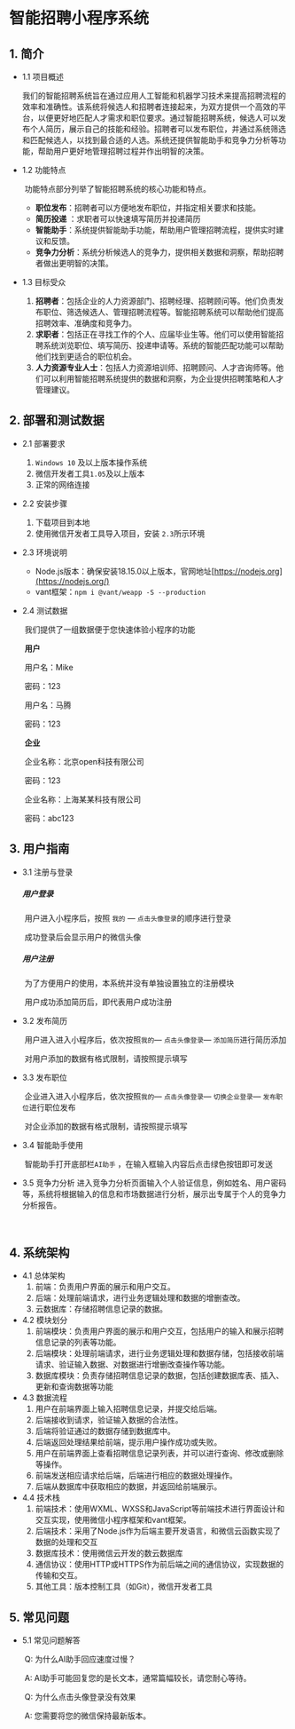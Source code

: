# 智能招聘小程序系统



## 1. 简介

- 1.1 项目概述

  ​       我们的智能招聘系统旨在通过应用人工智能和机器学习技术来提高招聘流程的效率和准确性。该系统将候选人和招聘者连接起来，为双方提供一个高效的平台，以便更好地匹配人才需求和职位要求。通过智能招聘系统，候选人可以发布个人简历，展示自己的技能和经验。招聘者可以发布职位，并通过系统筛选和匹配候选人，以找到最合适的人选。系统还提供智能助手和竞争力分析等功能，帮助用户更好地管理招聘过程并作出明智的决策。

- 1.2 功能特点

  ​    功能特点部分列举了智能招聘系统的核心功能和特点。

  - **职位发布**：招聘者可以方便地发布职位，并指定相关要求和技能。
  - **简历投递** ：求职者可以快速填写简历并投递简历
  - **智能助手**：系统提供智能助手功能，帮助用户管理招聘流程，提供实时建议和反馈。
  - **竞争力分析**：系统分析候选人的竞争力，提供相关数据和洞察，帮助招聘者做出更明智的决策。

- 1.3 目标受众

  1. **招聘者**：包括企业的人力资源部门、招聘经理、招聘顾问等。他们负责发布职位、筛选候选人、管理招聘流程等。智能招聘系统可以帮助他们提高招聘效率、准确度和竞争力。
  2. **求职者**：包括正在寻找工作的个人、应届毕业生等。他们可以使用智能招聘系统浏览职位、填写简历、投递申请等。系统的智能匹配功能可以帮助他们找到更适合的职位机会。
  3. **人力资源专业人士**：包括人力资源培训师、招聘顾问、人才咨询师等。他们可以利用智能招聘系统提供的数据和洞察，为企业提供招聘策略和人才管理建议。

  

## 2. 部署和测试数据

- 2.1 部署要求

  1.  `Windows 10` 及以上版本操作系统
  2.  微信开发者工具`1.05`及以上版本
  3.  正常的网络连接

- 2.2 安装步骤

  1. 下载项目到本地
  2. 使用微信开发者工具导入项目，安装 `2.3`所示环境

- 2.3 环境说明

  - Node.js版本：确保安装18.15.0以上版本，官网地址[https://nodejs.org](https://nodejs.org/)
  - vant框架：`npm i @vant/weapp -S --production`

  

- 2.4 测试数据

  ​        我们提供了一组数据便于您快速体验小程序的功能

  ​        **用户**

  ​             用户名：Mike

  ​             密码：123 

  ​			用户名：马腾

  ​             密码：123 

  

  ​        **企业**

  ​			 企业名称：北京open科技有限公司

  ​             密码：123

  ​			企业名称：上海某某科技有限公司

  ​             密码：abc123				   

  

## 3. 用户指南

- 3.1 注册与登录

  ##### 	用户登录

  ​	用户进入小程序后，按照 `我的` — `点击头像登录`的顺序进行登录	

  ​	成功登录后会显示用户的微信头像

  ##### 	用户注册

  ​	为了方便用户的使用，本系统并没有单独设置独立的注册模块

  ​    用户成功添加简历后，即代表用户成功注册

- 3.2 发布简历

  ​    用户进入进入小程序后，依次按照`我的`— `点击头像登录`— `添加简历`进行简历添加

  ​    对用户添加的数据有格式限制，请按照提示填写

- 3.3 发布职位

  ​    企业进入进入小程序后，依次按照`我的`— `点击头像登录`— `切换企业登录`— `发布职位`进行职位发布

  ​    对企业添加的数据有格式限制，请按照提示填写

- 3.4 智能助手使用

  ​    智能助手打开底部栏`AI助手` ，在输入框输入内容后点击绿色按钮即可发送

- 3.5 竞争力分析
      进入竞争力分析页面输入个人验证信息，例如姓名、用户密码等，系统将根据输入的信息和市场数据进行分析，展示出专属于个人的竞争力分析报告。

  ​    

## 4. 系统架构

- 4.1 总体架构
  1. 前端：负责用户界面的展示和用户交互。
  2. 后端：处理前端请求，进行业务逻辑处理和数据的增删查改。
  3. 云数据库：存储招聘信息记录的数据。
- 4.2 模块划分
  1. 前端模块：负责用户界面的展示和用户交互，包括用户的输入和展示招聘信息记录的列表等功能。
  2. 后端模块：处理前端请求，进行业务逻辑处理和数据存储，包括接收前端请求、验证输入数据、对数据进行增删改查操作等功能。
  3. 数据库模块：负责存储招聘信息记录的数据，包括创建数据库表、插入、更新和查询数据等功能
- 4.3 数据流程
  1. 用户在前端界面上输入招聘信息记录，并提交给后端。
  2. 后端接收到请求，验证输入数据的合法性。
  3. 后端将验证通过的数据存储到数据库中。
  4. 后端返回处理结果给前端，提示用户操作成功或失败。
  5. 用户在前端界面上查看招聘信息记录列表，并可以进行查询、修改或删除等操作。
  6. 前端发送相应请求给后端，后端进行相应的数据处理操作。
  7. 后端从数据库中获取相应的数据，并返回给前端展示。
- 4.4 技术栈
  1. 前端技术：使用WXML、WXSS和JavaScript等前端技术进行界面设计和交互实现，使用微信小程序框架和vant框架。
  2. 后端技术：采用了Node.js作为后端主要开发语言，和微信云函数实现了数据的处理和交互
  3. 数据库技术：使用微信云开发的数云数据库
  4. 通信协议：使用HTTP或HTTPS作为前后端之间的通信协议，实现数据的传输和交互。
  5. 其他工具：版本控制工具（如Git），微信开发者工具

## 5. 常见问题

- 5.1 常见问题解答

  ​	Q: 为什么AI助手回应速度过慢？

  ​    A:  AI助手可能回复您的是长文本，通常篇幅较长，请您耐心等待。

  ​    Q: 为什么点击头像登录没有效果

  ​    A:  您需要将您的微信保持最新版本。

  

  

  



